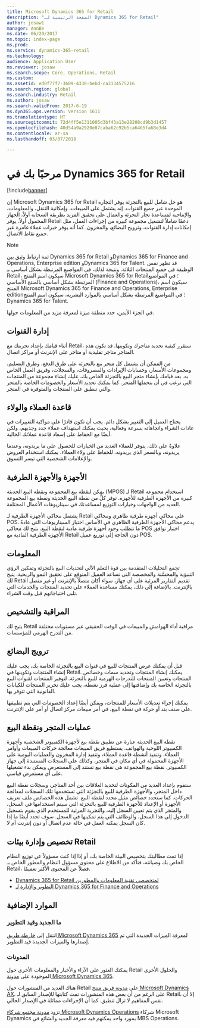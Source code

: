 ```yaml
---
title: Microsoft Dynamics 365 for Retail
description: "الصفحة الرئيسية لـ Dynamics 365 for Retail"
author: josaw1
manager: AnnBe
ms.date: 06/20/2017
ms.topic: index-page
ms.prod: 
ms.service: dynamics-365-retail
ms.technology: 
audience: Application User
ms.reviewer: josaw
ms.search.scope: Core, Operations, Retail
ms.custom: 
ms.assetid: ed0f77f7-3609-4330-bebd-ca3134575216
ms.search.region: global
ms.search.industry: Retail
ms.author: josaw
ms.search.validFrom: 2017-6-19
ms.dyn365.ops.version: Version 1611
ms.translationtype: HT
ms.sourcegitcommit: 72d4ff5e1311005d3bf43a13e28208cd9b3d1457
ms.openlocfilehash: 40d54a9a2920e87caba62c92b5ca6465fa68e3d4
ms.contentlocale: ar-sa
ms.lasthandoff: 03/07/2018

---
```


# <a name="welcome-to-dynamics-365-for-retail"></a>مرحبًا بك في Dynamics 365 for Retail

[!include[banner](includes/banner.md)]

إن Microsoft Dynamics 365 for Retail هو حل شامل للبيع بالتجزئة يوفر التجارة الموحدة عبر جميع القنوات. إنه يشتمل على المبيعات، وإمكانية التنقل، والمعلومات، والإنتاجية لمساعدة تجار التجزئة والعمال على تحقيق المزيد بطريقة السحابة أولاً، الجهاز المحمول أولاً. يوفر Retail دعمًا شاملاً لتشغيل مجموعة كبيرة من إجراءات العمل، مثل إمكانات إدارة القنوات، وترويج البضائع، والمخزون. كما أنه يوفر خبرات عملاء غامرة عبر جميع نقاط الاتصال.

> [!NOTE] 
> ثمة ارتباط وثيق بين Dynamics 365 for Retail وDynamics 365 for Finance and Operations, Enterprise edition وDynamics 365 for Talent. قد تظهر نفس الوظيفة في جميع المنتجات الثلاثة. ونتيجة لذلك، في المواضيع المرتبطة بشكل أساسي بـ Retail، سيكون اسم المنتج Microsoft Dynamics 365 for Retail؛ في المواضيع المرتبطة بشكل أساسي بالمنتج الأساسي (Finance and Operations)، سيكون اسم المنتج Microsoft Dynamics 365 for Finance and Operations, Enterprise edition؛ في المواضيع المرتبطة بشكل أساسي بالموارد البشرية، سيكون اسم المنتج Dynamics 365 for Talent. 

في الجزء الأيمن، حدد منطقة ميزة لمعرفة مزيد من المعلومات حولها.

## <a name="channel-management"></a>إدارة القنوات
أثناء قيامك بإعداد تجربتك مع Retail، ستقرر كيفية تحديد متاجرك وتكوينها. قد تكون هذه المتاجر متاجر تقليدية أو متاجر على الإنترنت أو مراكز اتصال.

من الممكن أن يشتمل كل متجر بيع بالتجزئة على طرق الدفع، وطرق التسليم، ومجموعات الأسعار، وحسابات الإيرادات والمصروفات، والسجلات، وفريق العمل الخاص به. بعد قيامك بإنشاء متجر البيع بالتجزئة الخاص بك، عليك إنشاء مجموعة من المنتجات التي ترغب في أن يتحملها المتجر. كما يمكنك تحديد الأسعار والخصومات الخاصة بالمتجر والتي تنطبق على المنتجات والمتوفرة في المتجر.

## <a name="clienteling-and-loyalty"></a>قاعدة العملاء والولاء
يحتاج العميل إلى التغيير بشكل دائم. يجب أن تكون قادرًا على مواكبة التغييرات في عادات الشراء واتجاهاته بسرعة وفعالية، بحيث يمكنك استهداف عملاء جدد وجذبهم، ولكن أيضًا مع الحفاظ على إسعاد قاعدة عملائك الحالية.

علاوةً على ذلك، يتوفر للعملاء العديد من الخيارات للحصول على ما يريدونه، وعندما يريدونه، وبالسعر الذي يريدونه. للحفاظ على ولاء العملاء، يمكنك استخدام العروض والإعلامات الشخصية التي تيسر التسوق.

## <a name="hardware-and-peripherals"></a>الأجهزة والأجهزة الطرفية
يمكن لنقطة بيع المجموعة ونقطة البيع الحديثة (MPOS) لـ Retail استخدام مجموعة كبيرة من الأجهزة الطرفية للأجهزة. توفر كلُّ من نقطة البيع الحديثة ونقطة بيع المجموعة العديد من الواجهات وخيارات التوزيع لمساعدتك في سيناريوهات الأعمال المختلفة.

يشتمل محاكي الأجهزة الطرفية لـ Retail على محاكي أجهزة طرفية ظاهري ومحاكي POS. يدعم محاكي الأجهزة الطرفية الظاهري في الأساس اختبار السيناريوهات التي عادةً ما تتطلب وجود أجهزة طرفية مادية لنقطة البيع. يتيح لك محاكي POS اختبار توافق الأجهزة الطرفية المادية مع Retail دون الحاجة إلى توزيع عميل POS.

## <a name="intelligence"></a>المعلومات
تجمع التحليلات المتقدمة بين قوة التعلم الآلي لتحديات البيع بالتجزئة وتمكين الرؤى التنبؤية والمحسَّنة والمخصصة التي تساعد العميل المتوقع على تحقيق النمو والربحية. يتيح لك Retail تقديم التقارير المرئية على أي جهاز، سواء أكان متصلاً بالإنترنت أو غير متصل بالإنترنت. بالإضافة إلى ذلك، يمكنك مساعدة العملاء على تحديد المنتجات والخدمات التي تلبي احتياجاتهم قبل وقت الشراء.

## <a name="monitoring-and-diagnosis"></a>المراقبة والتشخيص
يتيح لك Retail مراقبة أداء الهوامش والمبيعات في الوقت الحقيقي عبر مستويات مختلفة من التدرج الهرمي للمؤسسات.

## <a name="merchandising"></a>ترويج البضائع
قبل أن يمكنك عرض المنتجات للبيع في قنوات البيع بالتجزئة الخاصة بك، يجب عليك إنشاء المنتجات وتكوينها في Retail. يمكنك إنشاء المنتجات وتحديد سمات وخصائص المنتجات وتعيين المنتجات للتدرجات الهرمية للبيع بالتجزئة. لتوفير المنتجات لقنوات البيع بالتجزئة الخاصة بك وإضافتها إلى عملية فرز نشطة، يجب عليك تحرير المنتجات للكيانات القانونية التي تتوفر بها.

يمكنك إجراء تعديلات الأسعار للمنتجات، ويمكن أيضًا إعداد الخصومات التي يتم تطبيقها على صنف بند أو حركة في نقطة البيع، في أمر مبيعات مركز اتصال أو أمر على الإنترنت.

## <a name="store-operations-and-pos"></a>عمليات المتجر ونقطة البيع
نقطة البيع الحديثة عبارة عن تطبيق نقطة بيع لأجهزة الكمبيوتر الشخصية وأجهزة الكمبيوتر اللوحية والهواتف. يستطيع فريق المبيعات معالجة حركات المبيعات وأوامر العملاء، وتنفيذ أنشطة قاعدة العملاء، وتنفيذ إدارة المخزون والعمليات اليومية على الأجهزة المحمولة في أي مكان في المتجر، وكذلك على السجلات المستندة إلى جهاز الكمبيوتر. نقطة بيع المجموعة هي نقطة بيع تستند إلى المستعرض ويمكن بدء تشغيلها على أي مستعرض قياسي.

ستقوم بإعداد العديد من المكونات لتحديد العلاقات بين أحد المتاجر، وسجلات نقطة البيع داخل المتجر، والأجهزة الطرفية للبيع بالتجزئة التي تستخدمها تلك السجلات لمعالجة الحركات. كما ستحدد خصائص مثيل محدد لنقطة البيع. تشمل هذه الخصائص ملف تعريف الأجهزة أو الإعداد للأجهزة الطرفية للبيع بالتجزئة التي سيتم استخدامها في السجل، والمتجر الذي يتم تعيين السجل إليه، والتجربة المرئية للمستخدم الذي يقوم بتسجيل الدخول إلى هذا السجل، والوظائف التي يتم تمكينها في السجل. سوف تحدد أيضًا ما إذا كان السجل يمكنه العمل في حالة عدم اتصال أو دون إنترنت أم لا.

## <a name="customize-and-administer-retail-environments"></a>تخصيص وإدارة بيئات Retail
إذا تمت مطالبتك بتخصيص البيئة الخاصة بك، أو إذا إذا كنت مسؤولاً عن توزيع النظام الخاص بك وصيانته، فتأكد من الاطلاع على محتوى مسؤول النظام والمطور الخاص بـ Retail، فضلاً عن المحتوى الأكثر تعميمًا.

- [Dynamics 365 for Retail لمتخصصي تقنية المعلومات والمطورين](dev-itpro/dev-retail-home-page.md)
- [التطوير والإدارة لـ Dynamics 365 for Finance and Operations](../dev-itpro/dev-tools/developer-home-page.md)

## <a name="additional-resources"></a>الموارد الإضافية
### <a name="whats-new-and-in-development"></a>ما الجديد وقيد التطوير
انتقل إلى [خارطة طريق Microsoft Dynamics 365](https://roadmap.dynamics.com/) لمعرفة الميزات الجديدة التي تم إصدارها والميزات الجديدة قيد التطوير.

### <a name="blogs"></a>المدونات
يمكنك العثور على الآراء واﻷخبار والمعلومات الأخرى حول Retail والحلول الأخرى الموجودة على [مدونة Microsoft Dynamics 365](https://community.dynamics.com/b/msftdynamicsblog).

هناك العديد من المنشورات حول Retail على [مدونة فريق منتج Microsoft Dynamics AX](https://blogs.msdn.microsoft.com/dax/). على الرغم من أن بعض هذه المنشورات تمت كتابتها للإصدار السابق لـ Retail، إلا أن نفس المفاهيم لا تزال تنطبق. كما أن الإجراءات مماثلة في الإصدار الحالي.

تزود [مدونة مجتمع شركاء Microsoft Dynamics Operations](https://community.dynamics.com/partner/b/operationspartnercommunityblog) شركاء Microsoft Dynamics بمورد واحد يمكنهم فيه معرفة الجديد والشائع في MBS Operations.

